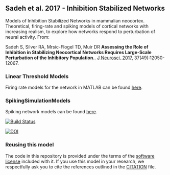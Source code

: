 ## Sadeh et al. 2017 - Inhibition Stabilized Networks

Models of Inhibition Stabilized Networks in mammalian neocortex. Theoretical, firing-rate and spiking models of cortical networks with increasing realism, to explore how networks respond to perturbation of neural activity. From:


Sadeh S, Silver RA, Mrsic-Flogel TD, Muir DR **Assessing the Role of Inhibition in Stabilizing Neocortical Networks Requires Large-Scale Perturbation of the Inhibitory Population.**. [J Neurosci. 2017](https://www.ncbi.nlm.nih.gov/pubmed/29074575), 37(49):12050-12067.

### Linear Threshold Models

Firing rate models for the network in MATLAB can be found [here](LinearThresholdModels).

### SpikingSimulationModels

Spiking network models can be found [here](SpikingSimulationModels).

[![Build Status](https://travis-ci.com/OpenSourceBrain/SadehEtAl2017-InhibitionStabilizedNetworks.svg?branch=master)](https://travis-ci.com/OpenSourceBrain/SadehEtAl2017-InhibitionStabilizedNetworks)

[![DOI](https://www.zenodo.org/badge/120604178.svg)](https://www.zenodo.org/badge/latestdoi/120604178)

### Reusing this model

The code in this repository is provided under the terms of the [software license](LICENSE) included with it. If you use this model in your research, we respectfully ask you to cite the references outlined in the [CITATION](CITATION.md) file.
